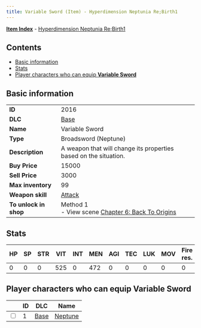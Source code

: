 ```yaml
---
title: Variable Sword (Item) - Hyperdimension Neptunia Re;Birth1
---
```


[**Item Index**](/neptunia/rb1/item/index.html) - [Hyperdimension Neptunia Re;Birth1](/neptunia/rb1)

## Contents

- [Basic information](#basic-information)
- [Stats](#stats)
- [Player characters who can equip **Variable Sword**](#player-characters-who-can-equip-variable-sword)

## Basic information

|   |   |
| -- | -- |
| **ID** | 2016 |
| **DLC** | [Base](/neptunia/rb1/dlc/1-base.html) |
| **Name** | Variable Sword |
| **Type** | Broadsword (Neptune) |
| **Description** | A weapon that will change its properties based on the situation. |
| **Buy Price** | 15000 |
| **Sell Price** | 3000 |
| **Max inventory** | 99 |
| **Weapon skill** | [Attack](/neptunia/rb1/skill/1-1-attack.html) |
| **To unlock in shop** | Method 1<br />- View scene [Chapter 6: Back To Origins](/neptunia/rb1/scene/1-607-chapter-6-back-to-origins.html) |


## Stats

| HP | SP | STR | VIT | INT | MEN | AGI | TEC | LUK | MOV | Fire res. | Ice res. | Wind res. | Lightning res. |
| -- | -- | --- | --- | --- | --- | --- | --- | --- | --- | --------- | -------- | --------- | -------------- |
| 0 | 0 | 0 | 525 | 0 | 472 | 0 | 0 | 0 | 0 | 0 | 0 | 0 | 0 |


## Player characters who can equip **Variable Sword**

|    | ID | DLC | Name |
| -- | -- | --- | ---- |
| <input type="checkbox" id="rb1-player-1-1" class="trackbox" /> | 1 | [Base](/neptunia/rb1/dlc/1-base.html) | [Neptune](/neptunia/rb1/player/1-1-neptune.html) |
